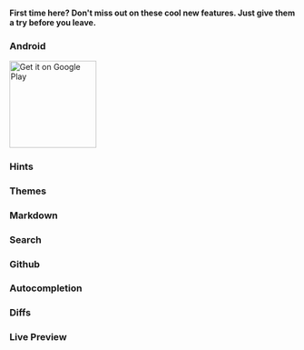 #### First time here? Don't miss out on these cool new features. Just give them a try before you leave.

### Android

<a href='https://play.google.com/store/apps/details?id=io.spck&hl=en_CA&pcampaignid=MKT-Other-global-all-co-prtnr-py-PartBadge-Mar2515-1'><img alt='Get it on Google Play' src='https://play.google.com/intl/en_us/badges/images/generic/en_badge_web_generic.png' width='153'/></a>

### Hints

### Themes

### Markdown

### Search

### Github

### Autocompletion

### Diffs

### Live Preview
